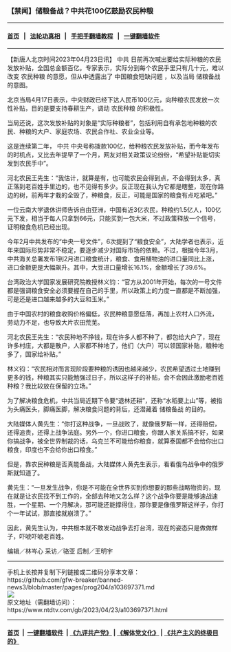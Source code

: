 ### 【禁闻】储粮备战？中共花100亿鼓励农民种粮
------------------------

#### [首页](https://github.com/gfw-breaker/banned-news3/blob/master/README.md) &nbsp;&nbsp;|&nbsp;&nbsp; [法轮功真相](https://github.com/begood0513/basic/blob/master/README.md)  &nbsp;&nbsp;|&nbsp;&nbsp; [手把手翻墙教程](https://github.com/gfw-breaker/guides/wiki)  &nbsp;&nbsp;|&nbsp;&nbsp; [一键翻墙软件](https://github.com/gfw-breaker/nogfw/blob/master/README.md)  



<hr/>






<div><div class="post_content" itemprop="articleBody">
 <p>
  【新唐人北京时间2023年04月23日讯】
  <ok href="https://www.ntdtv.com/gb/中共.htm">
   中共
  </ok>
  日前再次喊出要给实际种粮的农民发放补贴，全国总金额百亿。专家表示，实际分到每个农民手里只有几十元，难以改变
  <ok href="https://www.ntdtv.com/gb/农民种粮.htm">
   农民种粮
  </ok>
  的意愿，但从中透露出了
  <ok href="https://www.ntdtv.com/gb/中国粮食短缺问题.htm">
   中国粮食短缺问题
  </ok>
  ，以及当局
  <ok href="https://www.ntdtv.com/gb/储粮备战.htm">
   储粮备战
  </ok>
  的意图。
 </p>
 <p>
  北京当局4月17日表示，中央财政已经下达人民币100亿元，向种粮农民发放一次性补贴，目的是要支持春耕生产，调动
  <ok href="https://www.ntdtv.com/gb/农民种粮.htm">
   农民种粮
  </ok>
  的积极性。
 </p>
 <p>
  当局还说，这次发放补贴的对象是“实际种粮者”，包括利用自有承包地种粮的农民、种粮的大户、家庭农场、农民合作社、农业企业等。
 </p>
 <p>
  这是连续第二年，
  <ok href="https://www.ntdtv.com/gb/中共.htm">
   中共
  </ok>
  中央号称拨款100亿，给种粮农民发放补贴，而今年发布的时机点，又比去年提早了一个月，网友对相关政策议论纷纷，“希望补贴能切实发到农民手中”。
 </p>
 <p>
  河北农民王先生：“我估计，就算是有，也可能农民会得到点，不会得到太多，真正落到老百姓手里边的，也不见得有多少。反正现在我认为它都是瞎整，现在你路边的树，前两年才栽的全毁了，种粮食，反正，可能是国家的粮食有点吃紧吧。”
 </p>
 <p>
  一位云南大学退休讲师告诉自由亚洲，中国有近3亿农民，种粮约1.5亿人，100亿元下发，相当于每人只拿到66元，只能买到一包大米，不过政策释放一个信号，证明粮食危机已经出现。
 </p>
 <p>
  今年2月中共发布的“中央一号文件”，6次提到了“粮食安全”，大陆学者也表示，近年来国际形势非常不稳定，要逐步减少对国际市场的依赖。不过，根据今年3月，中共海关总署发布1到2月进口粮食统计，粮食、食用植物油的进口量同比上涨，进口金额更是大幅飙升。其中，大豆进口量增长16.1%，金额增长了39.6%。
 </p>
 <p>
  台湾政治大学国家发展研究院教授林义钧：“官方从2001年开始，每次的一号文件都是强调粮食安全必须要握在自己的手里，所以政策上的力度一直都是不断加强，可是还是进口越来越多的大豆和玉米。”
 </p>
 <p>
  由于中国农村的粮食收购价格偏低，农民种粮意愿低落，再加上农村人口外流， 劳动力不足，也导致大片农田荒芜。
 </p>
 <p>
  河北农民王先生：“农民种地不挣钱，现在许多人都不种了，都包给大户了，现在许多村庄，大都是散户，人家都不种地了，他们（大户）可以领国家补贴，粮种地多了，国家给补贴。”
 </p>
 <p>
  林义钧：“农民相对而言现阶段要种粮的诱因也越来越少，农民希望透过土地赚到更多的钱，种粮其实只能勉强过日子，所以这样子的补贴，会不会因此激励老百姓种粮？我比较放在保留的立场。”
 </p>
 <p>
  为了解决粮食危机，中共当局近期下令要“退林还耕”，还称“水稻要上山”等，被指为头痛医头，脚痛医脚，解决粮食问题的背后，还潜藏着
  <ok href="https://www.ntdtv.com/gb/储粮备战.htm">
   储粮备战
  </ok>
  的目的。
 </p>
 <p>
  大陆媒体人黄先生：“你打这种战争，一旦战败了，就像俄罗斯一样，还得赔偿，还得追责，还得上战争法庭。另外一个，你进口粮食，你跟人家关系搞不好，如果你搞战争，被全世界制裁的话，乌克兰不可能给你粮食，就算泰国都不会给你出口粮食，印度也不会给你出口粮食。”
 </p>
 <p>
  但是，靠农民种粮是否真能备战，大陆媒体人黄先生表示，看看俄乌战争中的俄罗斯就知道了。
 </p>
 <p>
  黄先生：“一旦发生战争，你是不可能在全世界买到你想要的那些战略物资的，现在就是让农民找不到工作的，全部去种地又怎么样？这个战争你要是能够速战速胜，一个星期、一个月解决，那可能还能撑得住，那你要是像俄罗斯这样子，你打个一年试试，那直接就崩溃了。”
 </p>
 <p>
  因此，黄先生认为，中共根本就不敢发动战争去打台湾，现在的姿态只是做做样子，吓唬吓唬老百姓。
 </p>
 <p>
  编辑／林岑心 采访／骆亚 后制／王明宇
 </p>
 <div class="single_ad">
 </div>
</div>
</div>
<hr/>
手机上长按并复制下列链接或二维码分享本文章：<br/>
https://github.com/gfw-breaker/banned-news3/blob/master/pages/prog204/a103697371.md <br/>
<a href='https://github.com/gfw-breaker/banned-news3/blob/master/pages/prog204/a103697371.md'><img src='https://github.com/gfw-breaker/banned-news3/blob/master/pages/prog204/a103697371.md.png'/></a> <br/>
原文地址（需翻墙访问）：https://www.ntdtv.com/gb/2023/04/23/a103697371.html


------------------------
#### [首页](https://github.com/gfw-breaker/banned-news3/blob/master/README.md) &nbsp;|&nbsp; [一键翻墙软件](https://github.com/gfw-breaker/nogfw/blob/master/README.md) &nbsp;| [《九评共产党》](https://github.com/gfw-breaker/9ping.md/blob/master/README.md#九评之一评共产党是什么) | [《解体党文化》](https://github.com/gfw-breaker/jtdwh.md/blob/master/README.md) | [《共产主义的终极目的》](https://github.com/gfw-breaker/gczydzjmd.md/blob/master/README.md)


<img src='http://gfw-breaker.win/banned-news3/pages/prog204/a103697371.md' width='0px' height='0px'/>